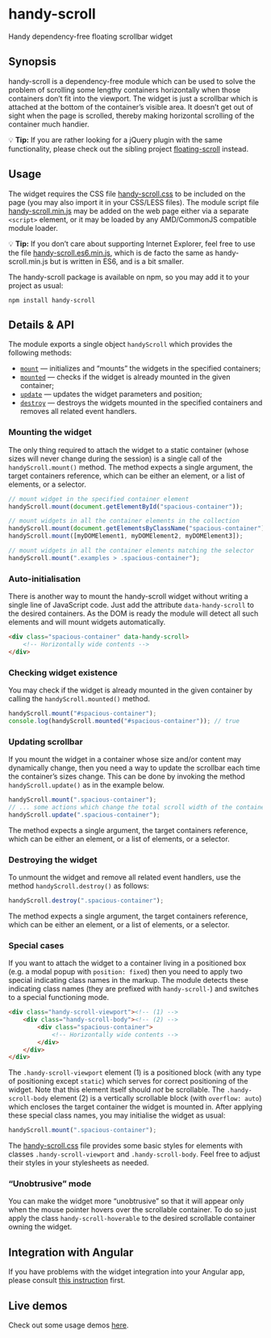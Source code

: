 # handy-scroll

Handy dependency-free floating scrollbar widget

## Synopsis

handy-scroll is a dependency-free module which can be used to solve the problem of scrolling some lengthy containers horizontally when those containers don’t fit into the viewport. The widget is just a scrollbar which is attached at the bottom of the container’s visible area. It doesn’t get out of sight when the page is scrolled, thereby making horizontal scrolling of the container much handier.

:bulb: **Tip:** If you are rather looking for a jQuery plugin with the same functionality, please check out the sibling project [floating-scroll](https://github.com/Amphiluke/floating-scroll) instead.

## Usage

The widget requires the CSS file [handy-scroll.css](dist/handy-scroll.css) to be included on the page (you may also import it in your CSS/LESS files). The module script file [handy-scroll.min.js](dist/handy-scroll.min.js) may be added on the web page either via a separate `<script>` element, or it may be loaded by any AMD/CommonJS compatible module loader.

:bulb: **Tip:** If you don’t care about supporting Internet Explorer, feel free to use the file [handy-scroll.es6.min.js](dist/handy-scroll.es6.min.js), which is de facto the same as handy-scroll.min.js but is written in ES6, and is a bit smaller.

The handy-scroll package is available on npm, so you may add it to your project as usual:

```
npm install handy-scroll
```

## Details & API

The module exports a single object `handyScroll` which provides the following methods:

* [`mount`](#mounting-the-widget) — initializes and “mounts” the widgets in the specified containers;
* [`mounted`](#checking-widget-existence) — checks if the widget is already mounted in the given container;
* [`update`](#updating-scrollbar) — updates the widget parameters and position;
* [`destroy`](#destroying-the-widget) — destroys the widgets mounted in the specified containers and removes all related event handlers.

### Mounting the widget

The only thing required to attach the widget to a static container (whose sizes will never change during the session) is a single call of the `handyScroll.mount()` method. The method expects a single argument, the target containers reference, which can be either an element, or a list of elements, or a selector.

```javascript
// mount widget in the specified container element
handyScroll.mount(document.getElementById("spacious-container"));

// mount widgets in all the container elements in the collection
handyScroll.mount(document.getElementsByClassName("spacious-container"));
handyScroll.mount([myDOMElement1, myDOMElement2, myDOMElement3]);

// mount widgets in all the container elements matching the selector
handyScroll.mount(".examples > .spacious-container");
```

### Auto-initialisation

There is another way to mount the handy-scroll widget without writing a single line of JavaScript code. Just add the attribute `data-handy-scroll` to the desired containers. As the DOM is ready the module will detect all such elements and will mount widgets automatically.

```html
<div class="spacious-container" data-handy-scroll>
    <!-- Horizontally wide contents -->
</div>
```

### Checking widget existence

You may check if the widget is already mounted in the given container by calling the `handyScroll.mounted()` method.

```javascript
handyScroll.mount("#spacious-container");
console.log(handyScroll.mounted("#spacious-container")); // true
```

### Updating scrollbar

If you mount the widget in a container whose size and/or content may dynamically change, then you need a way to update the scrollbar each time the container’s sizes change. This can be done by invoking the method `handyScroll.update()` as in the example below.

```javascript
handyScroll.mount(".spacious-container");
// ... some actions which change the total scroll width of the container ...
handyScroll.update(".spacious-container");
```

The method expects a single argument, the target containers reference, which can be either an element, or a list of elements, or a selector.

### Destroying the widget

To unmount the widget and remove all related event handlers, use the method `handyScroll.destroy()` as follows:

```javascript
handyScroll.destroy(".spacious-container");
```

The method expects a single argument, the target containers reference, which can be either an element, or a list of elements, or a selector.

### Special cases

If you want to attach the widget to a container living in a positioned box (e.g. a modal popup with `position: fixed`) then you need to apply two special indicating class names in the markup. The module detects these indicating class names (they are prefixed with `handy-scroll-`) and switches to a special functioning mode.

```html
<div class="handy-scroll-viewport"><!-- (1) -->
    <div class="handy-scroll-body"><!-- (2) -->
        <div class="spacious-container">
            <!-- Horizontally wide contents -->
        </div>
    </div>
</div>
```

The `.handy-scroll-viewport` element (1) is a positioned block (with any type of positioning except `static`) which serves for correct positioning of the widget. Note that this element itself should _not_ be scrollable. The `.handy-scroll-body` element (2) is a vertically scrollable block (with `overflow: auto`) which encloses the target container the widget is mounted in. After applying these special class names, you may initialise the widget as usual:

```javascript
handyScroll.mount(".spacious-container");
```

The [handy-scroll.css](dist/handy-scroll.css) file provides some basic styles for elements with classes `.handy-scroll-viewport` and `.handy-scroll-body`. Feel free to adjust their styles in your stylesheets as needed.

### “Unobtrusive” mode

You can make the widget more “unobtrusive” so that it will appear only when the mouse pointer hovers over the scrollable container. To do so just apply the class `handy-scroll-hoverable` to the desired scrollable container owning the widget.

## Integration with Angular

If you have problems with the widget integration into your Angular app, please consult [this instruction](doc/angular-integration.md) first.

## Live demos

Check out some usage demos [here](https://amphiluke.github.io/handy-scroll/).
